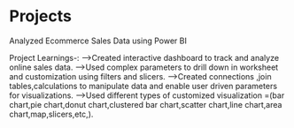 # Projects

Analyzed Ecommerce Sales Data using Power BI

Project Learnings-:
-->Created interactive dashboard to track and analyze online sales data.
-->Used complex parameters to drill down in worksheet and customization using filters and slicers.
-->Created connections ,join tables,calculations to manipulate data and enable user driven parameters for visualizations.
-->Used different types of customized visualization =(bar chart,pie chart,donut chart,clustered bar chart,scatter chart,line chart,area chart,map,slicers,etc,).
